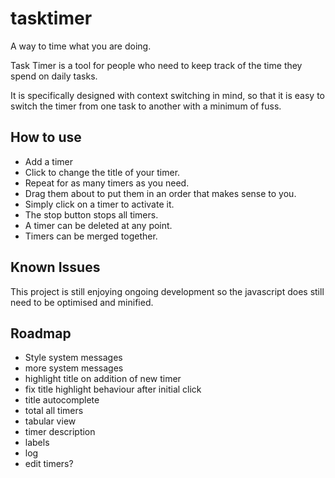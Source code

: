 tasktimer
=========

A way to time what you are doing.

Task Timer is a tool for people who need to keep track of the time they spend on daily tasks.

It is specifically designed with context switching in mind, so that it is easy to switch the timer from one task to another with a minimum of fuss.

How to use
-------------

- Add a timer
- Click to change the title of your timer.
- Repeat for as many timers as you need.
- Drag them about to put them in an order that makes sense to you.
- Simply click on a timer to activate it.
- The stop button stops all timers.
- A timer can be deleted at any point.
- Timers can be merged together.


Known Issues
--------------

This project is still enjoying ongoing development so the javascript does still need to be optimised and minified.

Roadmap
---------

- Style system messages
- more system messages
- highlight title on addition of new timer
- fix title highlight behaviour after initial click
- title autocomplete
- total all timers
- tabular view
- timer description
- labels
- log
- edit timers?
